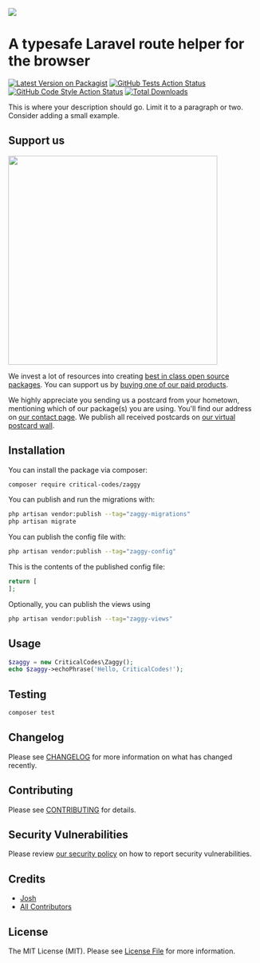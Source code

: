 
[<img src="https://github-ads.s3.eu-central-1.amazonaws.com/support-ukraine.svg?t=1" />](https://supportukrainenow.org)

#  A typesafe Laravel route helper for the browser

[![Latest Version on Packagist](https://img.shields.io/packagist/v/critical-codes/zaggy.svg?style=flat-square)](https://packagist.org/packages/critical-codes/zaggy)
[![GitHub Tests Action Status](https://img.shields.io/github/workflow/status/critical-codes/zaggy/run-tests?label=tests)](https://github.com/critical-codes/zaggy/actions?query=workflow%3Arun-tests+branch%3Amain)
[![GitHub Code Style Action Status](https://img.shields.io/github/workflow/status/critical-codes/zaggy/Fix%20PHP%20code%20style%20issues?label=code%20style)](https://github.com/critical-codes/zaggy/actions?query=workflow%3A"Fix+PHP+code+style+issues"+branch%3Amain)
[![Total Downloads](https://img.shields.io/packagist/dt/critical-codes/zaggy.svg?style=flat-square)](https://packagist.org/packages/critical-codes/zaggy)

This is where your description should go. Limit it to a paragraph or two. Consider adding a small example.

## Support us

[<img src="https://github-ads.s3.eu-central-1.amazonaws.com/zaggy.jpg?t=1" width="419px" />](https://spatie.be/github-ad-click/zaggy)

We invest a lot of resources into creating [best in class open source packages](https://spatie.be/open-source). You can support us by [buying one of our paid products](https://spatie.be/open-source/support-us).

We highly appreciate you sending us a postcard from your hometown, mentioning which of our package(s) you are using. You'll find our address on [our contact page](https://spatie.be/about-us). We publish all received postcards on [our virtual postcard wall](https://spatie.be/open-source/postcards).

## Installation

You can install the package via composer:

```bash
composer require critical-codes/zaggy
```

You can publish and run the migrations with:

```bash
php artisan vendor:publish --tag="zaggy-migrations"
php artisan migrate
```

You can publish the config file with:

```bash
php artisan vendor:publish --tag="zaggy-config"
```

This is the contents of the published config file:

```php
return [
];
```

Optionally, you can publish the views using

```bash
php artisan vendor:publish --tag="zaggy-views"
```

## Usage

```php
$zaggy = new CriticalCodes\Zaggy();
echo $zaggy->echoPhrase('Hello, CriticalCodes!');
```

## Testing

```bash
composer test
```

## Changelog

Please see [CHANGELOG](CHANGELOG.md) for more information on what has changed recently.

## Contributing

Please see [CONTRIBUTING](https://github.com/critical-codes/.github/blob/main/CONTRIBUTING.md) for details.

## Security Vulnerabilities

Please review [our security policy](../../security/policy) on how to report security vulnerabilities.

## Credits

- [Josh](https://github.com/critical-codes)
- [All Contributors](../../contributors)

## License

The MIT License (MIT). Please see [License File](LICENSE.md) for more information.
